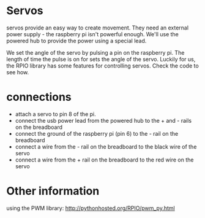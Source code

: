 # Servos

servos provide an easy way to create movement. They need an external power supply - the raspberry pi isn't powerful enough. We'll use the powered hub to provide the power using a special lead.

We set the angle of the servo by pulsing a pin on the raspberry pi. The length of time the pulse is on for sets the angle of the servo. Luckily for us, the RPIO library has some features for controlling servos. Check the code to see how.

# connections

* attach a servo to pin 8 of the pi.
* connect the usb power lead from the powered hub to the + and - rails on the breadboard
* connect the ground of the raspberry pi (pin 6) to the - rail on the breadboard
* connect a wire from the - rail on the breadboard to the black wire of the servo
* connect a wire from the + rail on the breadboard to the red wire on the servo

# Other information

using the PWM library: http://pythonhosted.org/RPIO/pwm_py.html
